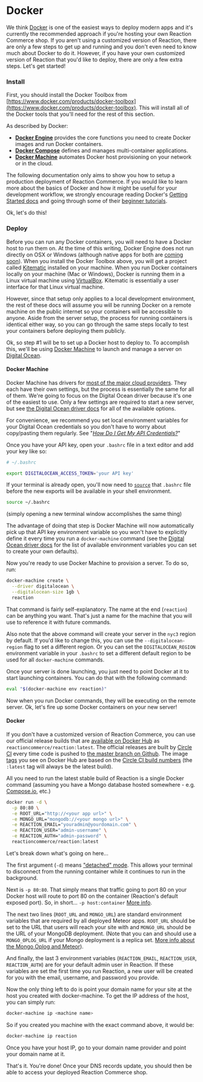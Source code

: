 # Docker

We think [Docker](https://www.docker.com) is one of the easiest ways to deploy modern apps and it's currently the recommended approach if you're hosting your own Reaction Commerce shop.  If you aren't using a customized version of Reaction, there are only a few steps to get up and running and you don't even need to know much about Docker to do it.  However, if you have your own customized version of Reaction that you'd like to deploy, there are only a few extra steps.  Let's get started!

### Install
First, you should install the Docker Toolbox from [https://www.docker.com/products/docker-toolbox](https://www.docker.com/products/docker-toolbox). This will install all of the Docker tools that you'll need for the rest of this section.

As described by Docker:
- **[Docker Engine](https://docs.docker.com/engine/understanding-docker/)** provides the core functions you need to create Docker images and run Docker containers.
- **[Docker Compose](https://docs.docker.com/compose/overview/)** defines and manages multi-container applications.
- **[Docker Machine](https://docs.docker.com/machine/overview/)** automates Docker host provisioning on your network or in the cloud.

The following documentation only aims to show you how to setup a production deployment of Reaction Commerce.  If you would like to learn more about the basics of Docker and how it might be useful for your development workflow, we strongly encourage reading Docker's [Getting Started docs](https://docs.docker.com/) and going through some of their [beginner tutorials](https://training.docker.com/self-paced-training).

Ok, let's do this!

### Deploy

Before you can run any Docker containers, you will need to have a Docker host to run them on.  At the time of this writing, Docker Engine does not run directly on OSX or Windows (although native apps for both are [coming soon](https://blog.docker.com/2016/03/docker-for-mac-windows-beta/)). When you install the Docker Toolbox above, you will get a project called [Kitematic](https://kitematic.com/) installed on your machine.  When you run Docker containers locally on your machine (Mac or Windows), Docker is running them in a Linux virtual machine using [VirtualBox](https://www.virtualbox.org/).  Kitematic is essentially a user interface for that Linux virtual machine.  

However, since that setup only applies to a local development environment, the rest of these docs will assume you will be running Docker on a remote machine on the public internet so your containers will be accessible to anyone. Aside from the server setup, the process for running containers is identical either way, so you can go through the same steps locally to test your containers before deploying them publicly.

Ok, so step #1 will be to set up a Docker host to deploy to.  To accomplish this, we'll be using [Docker Machine](https://docs.docker.com/machine/overview/) to launch and manage a server on [Digital Ocean](https://digitalocean.com).

#### Docker Machine

Docker Machine has drivers for [most of the major cloud providers](https://docs.docker.com/machine/drivers/).  They each have their own settings, but the process is essentially the same for all of them.  We're going to focus on the Digital Ocean driver because it's one of the easiest to use. Only a few settings are required to start a new server, but see [the Digital Ocean driver docs](https://docs.docker.com/machine/drivers/digital-ocean/) for all of the available options.

For convenience, we recommend you set local environment variables for your Digital Ocean credentials so you don't have to worry about copy/pasting them regularly. See "_[How Do I Get My API Credentials?](https://www.digitalocean.com/help/api/)_"

Once you have your API key, open your `.bashrc` file in a text editor and add your key like so:

```sh
# ~/.bashrc

export DIGITALOCEAN_ACCESS_TOKEN='your API key'
```

If your terminal is already open, you'll now need to [`source`](http://www.tldp.org/HOWTO/Bash-Prompt-HOWTO/x237.html) that `.bashrc` file before the new exports will be available in your shell environment.

```sh
source ~/.bashrc
```

(simply opening a new terminal window accomplishes the same thing)

The advantage of doing that step is Docker Machine will now automatically pick up that API key environment variable so you won't have to explicitly define it every time you run a `docker-machine` command (see the [Digital Ocean driver docs](https://docs.docker.com/machine/drivers/digital-ocean/) for the list of available environment variables you can set to create your own defaults).  

Now you're ready to use Docker Machine to provision a server. To do so, run:

```sh
docker-machine create \
  --driver digitalocean \
  --digitalocean-size 1gb \
  reaction
```

That command is fairly self-explanatory.  The name at the end (`reaction`) can be anything you want.  That's just a name for the machine that you will use to reference it with future commands.  

Also note that the above command will create your server in the `nyc3` region by default.  If you'd like to change this, you can use the `--digitalocean-region` flag to set a different region.  Or you can set the `DIGITALOCEAN_REGION` environment variable in your `.bashrc` to set a different default region to be used for all `docker-machine` commands.

Once your server is done launching, you just need to point Docker at it to start launching containers.  You can do that with the following command:

```sh
eval "$(docker-machine env reaction)"
```

Now when you run Docker commands, they will be executing on the remote server.  Ok, let's fire up some Docker containers on your new server!

#### Docker

If you don't have a customized version of Reaction Commerce, you can use our official release builds that are [available on Docker Hub](https://hub.docker.com/r/reactioncommerce/reaction/) as `reactioncommerce/reaction:latest`. The official releases are built by [Circle CI](https://circleci.com/) every time code is pushed to [the master branch on Github](https://github.com/reactioncommerce/reaction/tree/master).  The image [tags](https://hub.docker.com/r/reactioncommerce/reaction/tags/) you see on Docker Hub are based on the [Circle CI build numbers](https://circleci.com/gh/reactioncommerce/reaction) (the `:latest` tag will always be the latest build).

All you need to run the latest stable build of Reaction is a single Docker command (assuming you have a Mongo database hosted somewhere - e.g. [Compose.io](https://compose.io), etc.)

```sh
docker run -d \
  -p 80:80 \
  -e ROOT_URL="http://<your app url>" \
  -e MONGO_URL="mongodb://<your mongo url>" \
  -e REACTION_EMAIL="youradmin@yourdomain.com" \
  -e REACTION_USER="admin-username" \
  -e REACTION_AUTH="admin-password" \
  reactioncommerce/reaction:latest
```

Let's break down what's going on here...

The first argument (`-d`) means ["detached" mode](https://docs.docker.com/engine/reference/run/#detached-vs-foreground).  This allows your terminal to disconnect from the running container while it continues to run in the background.

Next is `-p 80:80`.  That simply means that traffic going to port 80 on your Docker host will route to port 80 on the container (Reaction's default exposed port).  So, in short... `-p host:container` [More info](https://docs.docker.com/engine/reference/run/#expose-incoming-ports).

The next two lines (`ROOT_URL` and `MONGO_URL`) are standard environment variables that are required by all deployed Meteor apps. `ROOT_URL` should be set to the URL that users will reach your site with and `MONGO_URL` should be the URL of your MongoDB deployment. (Note that you can and should use a `MONGO_OPLOG_URL` if your Mongo deployment is a replica set. [More info about the Mongo Oplog and Meteor](https://themeteorchef.com/snippets/setting-up-mongodb-oplog-tailing/)).

And finally, the last 3 environment variables (`REACTION_EMAIL`, `REACTION_USER`, `REACTION_AUTH`) are for your default admin user in Reaction.  If these variables are set the first time you run Reaction, a new user will be created for you with the email, username, and password you provide.

Now the only thing left to do is point your domain name for your site at the host you created with docker-machine.  To get the IP address of the host, you can simply run:

```sh
docker-machine ip <machine name>
```

So if you created you machine with the exact command above, it would be:

```sh
docker-machine ip reaction
```

Once you have your host IP, go to your domain name provider and point your domain name at it.

That's it.  You're done!  Once your DNS records update, you should then be able to access your deployed Reaction Commerce shop.
